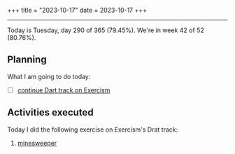 +++
title = "2023-10-17"
date = 2023-10-17
+++

---

Today is Tuesday, day 290 of 365 (79.45%). We're in week 42 of 52 (80.76%). 

## Planning

What I am going to do today: 

- [ ] [continue Dart track on Exercism](https://github.com/LuCCoelho/Exercism-Solutions)

## Activities executed

Today I did the following exercise on Exercism's Drat track:
1. [minesweeper](https://github.com/LuCCoelho/Exercism-Solutions/tree/main/dart/minesweeper)
